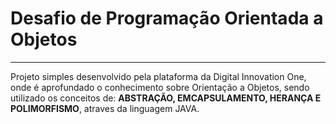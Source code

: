 # Desafio de Programação Orientada a Objetos

***

Projeto simples desenvolvido pela plataforma da Digital Innovation One, 
onde é aprofundado o conhecimento sobre Orientação a Objetos, sendo utilizado os 
conceitos de: **ABSTRAÇÃO, EMCAPSULAMENTO, HERANÇA E POLIMORFISMO**, atraves da linguagem JAVA.
